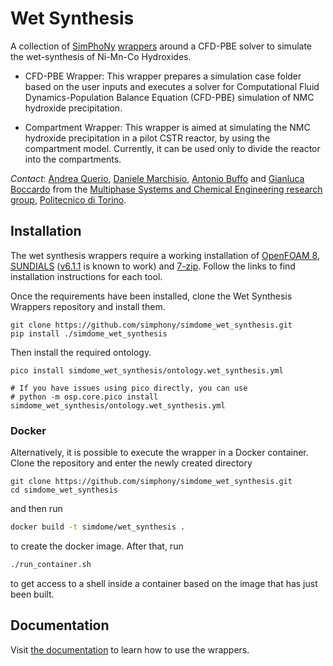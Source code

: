 # Wet Synthesis

<!---introduction-start-c0e9f6f2-->

A collection of [SimPhoNy](https://github.com/simphony/simphony-osp)
[wrappers](https://simphony.readthedocs.io/en/v3.9.0/overview.html#fetch-data-from-a-database-run-a-simulation-and-immediately-store-the-results)
around a CFD-PBE solver to simulate the wet-synthesis of Ni-Mn-Co Hydroxides.

- CFD-PBE Wrapper: This wrapper prepares a simulation case folder based on the
  user inputs and executes a solver for Computational Fluid Dynamics-Population
  Balance Equation (CFD-PBE) simulation of NMC hydroxide precipitation. 

- Compartment Wrapper: This wrapper is aimed at simulating the NMC hydroxide 
  precipitation in a pilot CSTR reactor, by using the compartment model. 
  Currently, it can be used only to divide the reactor into the compartments.

*Contact*: [Andrea Querio](mailto:andrea.querio@polito.it), 
[Daniele Marchisio](mailto:daniele.marchisio@polito.it), 
[Antonio Buffo](mailto:antonio.buffo@polito.it) and 
[Gianluca Boccardo](mailto:gianluca.boccardo@polito.it) from the 
[Multiphase Systems and Chemical Engineering research group](https://www.disat.polito.it/research/research_groups/musychen), 
[Politecnico di Torino](https://www.polito.it/).

<!---introduction-end-c0e9f6f2-->

## Installation

<!---installation-start-880c326a-->

The wet synthesis wrappers require a working installation of 
[OpenFOAM 8](https://openfoam.org/version/8/), 
[SUNDIALS](https://github.com/LLNL/sundials) 
([v6.1.1](https://github.com/LLNL/sundials/releases/tag/v6.1.1) is known to 
work) and [7-zip](https://www.7-zip.org/). Follow the links to find 
installation instructions for each tool.

Once the requirements have been installed, clone the Wet Synthesis Wrappers 
repository and install them.

```shell
git clone https://github.com/simphony/simdome_wet_synthesis.git
pip install ./simdome_wet_synthesis
```

Then install the required ontology.

```shell
pico install simdome_wet_synthesis/ontology.wet_synthesis.yml

# If you have issues using pico directly, you can use
# python -m osp.core.pico install simdome_wet_synthesis/ontology.wet_synthesis.yml
```

<!---installation-end-880c326a-->

<!---installation-start-f7fde43d-->

### Docker 

Alternatively, it is possible to execute the wrapper in a Docker container.
Clone the repository and enter the newly created directory

```shell
git clone https://github.com/simphony/simdome_wet_synthesis.git
cd simdome_wet_synthesis
```

and then run

```sh
docker build -t simdome/wet_synthesis .
```

to create the docker image. After that, run

```sh
./run_container.sh
```

to get access to a shell inside a container based on the image that has just
been built.

<!---installation-end-f7fde43d-->

## Documentation

Visit [the documentation](https://simdomewetsynthesis.readthedocs.io)
to learn how to use the wrappers.